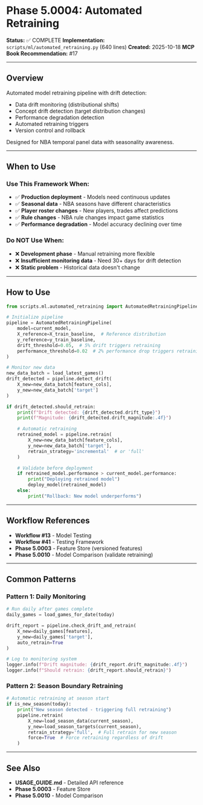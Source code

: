 # Phase 5.0004: Automated Retraining

**Status:** ✅ COMPLETE
**Implementation:** `scripts/ml/automated_retraining.py` (640 lines)
**Created:** 2025-10-18
**MCP Book Recommendation:** #17

---

## Overview

Automated model retraining pipeline with drift detection:
- Data drift monitoring (distributional shifts)
- Concept drift detection (target distribution changes)
- Performance degradation detection
- Automated retraining triggers
- Version control and rollback

Designed for NBA temporal panel data with seasonality awareness.

---

## When to Use

### Use This Framework When:
- ✅ **Production deployment** - Models need continuous updates
- ✅ **Seasonal data** - NBA seasons have different characteristics
- ✅ **Player roster changes** - New players, trades affect predictions
- ✅ **Rule changes** - NBA rule changes impact game statistics
- ✅ **Performance degradation** - Model accuracy declining over time

### Do NOT Use When:
- ❌ **Development phase** - Manual retraining more flexible
- ❌ **Insufficient monitoring data** - Need 30+ days for drift detection
- ❌ **Static problem** - Historical data doesn't change

---

## How to Use

```python
from scripts.ml.automated_retraining import AutomatedRetrainingPipeline

# Initialize pipeline
pipeline = AutomatedRetrainingPipeline(
    model=current_model,
    X_reference=X_train_baseline,  # Reference distribution
    y_reference=y_train_baseline,
    drift_threshold=0.05,  # 5% drift triggers retraining
    performance_threshold=0.02  # 2% performance drop triggers retraining
)

# Monitor new data
new_data_batch = load_latest_games()
drift_detected = pipeline.detect_drift(
    X_new=new_data_batch[feature_cols],
    y_new=new_data_batch['target']
)

if drift_detected.should_retrain:
    print(f"Drift detected: {drift_detected.drift_type}")
    print(f"Magnitude: {drift_detected.drift_magnitude:.4f}")

    # Automatic retraining
    retrained_model = pipeline.retrain(
        X_new=new_data_batch[feature_cols],
        y_new=new_data_batch['target'],
        retrain_strategy='incremental'  # or 'full'
    )

    # Validate before deployment
    if retrained_model.performance > current_model.performance:
        print("Deploying retrained model")
        deploy_model(retrained_model)
    else:
        print("Rollback: New model underperforms")
```

---

## Workflow References

- **Workflow #13** - Model Testing
- **Workflow #41** - Testing Framework
- **Phase 5.0003** - Feature Store (versioned features)
- **Phase 5.0010** - Model Comparison (validate retraining)

---

## Common Patterns

### Pattern 1: Daily Monitoring

```python
# Run daily after games complete
daily_games = load_games_for_date(today)

drift_report = pipeline.check_drift_and_retrain(
    X_new=daily_games[features],
    y_new=daily_games['target'],
    auto_retrain=True
)

# Log to monitoring system
logger.info(f"Drift magnitude: {drift_report.drift_magnitude:.4f}")
logger.info(f"Should retrain: {drift_report.should_retrain}")
```

### Pattern 2: Season Boundary Retraining

```python
# Automatic retraining at season start
if is_new_season(today):
    print("New season detected - triggering full retraining")
    pipeline.retrain(
        X_new=load_season_data(current_season),
        y_new=load_season_targets(current_season),
        retrain_strategy='full',  # Full retrain for new season
        force=True  # Force retraining regardless of drift
    )
```

---

## See Also

- **USAGE_GUIDE.md** - Detailed API reference
- **Phase 5.0003** - Feature Store
- **Phase 5.0010** - Model Comparison
